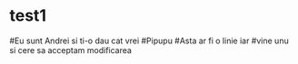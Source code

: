 # test1
#Eu sunt Andrei si ti-o dau cat vrei
#Pipupu
#Asta ar fi o linie iar
#vine unu si cere sa acceptam modificarea
